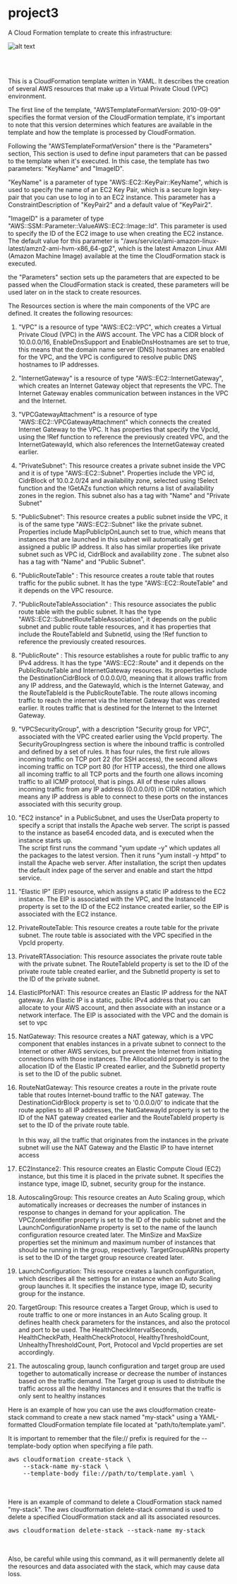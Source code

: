 # project3





A Cloud Formation template to create this infrastructure:

![alt text](https://github.com/otammato/project3_vpc_ec2_as_nat_igw/blob/main/Project3.png?raw=true)

<br><br>


This is a CloudFormation template written in YAML. It describes the creation of several AWS resources that make up a Virtual Private Cloud (VPC) environment.


The first line of the template, "AWSTemplateFormatVersion: 2010-09-09" specifies the format version of the CloudFormation template, it's important to note that this version determines which features are available in the template and how the template is processed by CloudFormation.

Following the "AWSTemplateFormatVersion" there is the "Parameters" section, This section is used to define input parameters that can be passed to the template when it's executed. In this case, the template has two parameters: "KeyName" and "ImageID".

"KeyName" is a parameter of type "AWS::EC2::KeyPair::KeyName", which is used to specify the name of an EC2 Key Pair, which is a secure login key-pair that you can use to log in to an EC2 instance. This parameter has a ConstraintDescription of "KeyPair2" and a default value of "KeyPair2".

"ImageID" is a parameter of type "AWS::SSM::Parameter::ValueAWS::EC2::Image::Id". This parameter is used to specify the ID of the EC2 image to use when creating the EC2 instance. The default value for this parameter is "/aws/service/ami-amazon-linux-latest/amzn2-ami-hvm-x86_64-gp2", which is the latest Amazon Linux AMI (Amazon Machine Image) available at the time the CloudFormation stack is executed.

the "Parameters" section sets up the parameters that are expected to be passed when the CloudFormation stack is created, these parameters will be used later on in the stack to create resources.



The Resources section is where the main components of the VPC are defined. It creates the following resources:

1. "VPC" is a resource of type "AWS::EC2::VPC", which creates a Virtual Private Cloud (VPC) in the AWS account. The VPC has a CIDR block of 10.0.0.0/16, EnableDnsSupport and EnableDnsHostnames are set to true, this means that the domain name server (DNS) hostnames are enabled for the VPC, and the VPC is configured to resolve public DNS hostnames to IP addresses.

2. "InternetGateway" is a resource of type "AWS::EC2::InternetGateway", which creates an Internet Gateway object that represents the VPC. The Internet Gateway enables communication between instances in the VPC and the Internet.

3. "VPCGatewayAttachment" is a resource of type "AWS::EC2::VPCGatewayAttachment" which connects the created Internet Gateway to the VPC. It has properties that specify the VpcId, using the !Ref function to reference the previously created VPC, and the InternetGatewayId, which also references the InternetGateway created earlier.

4. "PrivateSubnet": This resource creates a private subnet inside the VPC and it is of type "AWS::EC2::Subnet". Properties include the VPC id, CidrBlock of 10.0.2.0/24 and availability zone, selected using !Select function and the !GetAZs function which returns a list of availability zones in the region. This subnet also has a tag with "Name" and "Private Subnet"

5. "PublicSubnet": This resource creates a public subnet inside the VPC, it is of the same type "AWS::EC2::Subnet" like the private subnet. Properties include MapPublicIpOnLaunch set to true, which means that instances that are launched in this subnet will automatically get assigned a public IP address. It also has similar properties like private subnet such as VPC id, CidrBlock and availability zone . The subnet also has a tag with "Name" and "Public Subnet".

6. "PublicRouteTable" : This resource creates a route table that routes traffic for the public subnet. It has the type "AWS::EC2::RouteTable" and it depends on the VPC resource.

7. "PublicRouteTableAssociation" : This resource associates the public route table with the public subnet. It has the type "AWS::EC2::SubnetRouteTableAssociation", it depends on the public subnet and public route table resources, and it has properties that include the RouteTableId and SubnetId, using the !Ref function to reference the previously created resources.

8. "PublicRoute" : This resource establishes a route for public traffic to any IPv4 address. It has the type "AWS::EC2::Route" and it depends on the PublicRouteTable and InternetGateway resources. Its properties include the DestinationCidrBlock of 0.0.0.0/0, meaning that it allows traffic from any IP address, and the GatewayId, which is the Internet Gateway, and the RouteTableId is the PublicRouteTable. The route allows incoming traffic to reach the internet via the Internet Gateway that was created earlier. It routes traffic that is destined for the Internet to the Internet Gateway.

9. "VPCSecurityGroup", with a description "Security group for VPC", associated with the VPC created earlier using the VpcId property.
The SecurityGroupIngress section is where the inbound traffic is controlled and defined by a set of rules. It has four rules, the first rule allows incoming traffic on TCP port 22 (for SSH access), the second allows incoming traffic on TCP port 80 (for HTTP access), the third one allows all incoming traffic to all TCP ports and the fourth one allows incoming traffic to all ICMP protocol, that is pings. All of these rules allows incoming traffic from any IP address (0.0.0.0/0) in CIDR notation, which means any IP address is able to connect to these ports on the instances associated with this security group.

10. "EC2 instance" in a PublicSubnet, and uses the UserData property to specify a script that installs the Apache web server. The script is passed to the instance as base64 encoded data, and is executed when the instance starts up.<br>The script first runs the command "yum update -y" which updates all the packages to the latest version. Then it runs "yum install -y httpd" to install the Apache web server. After installation, the script then updates the default index page of the server and enable and start the httpd service.

11. "Elastic IP" (EIP) resource, which assigns a static IP address to the EC2 instance. The EIP is associated with the VPC, and the InstanceId property is set to the ID of the EC2 instance created earlier, so the EIP is associated with the EC2 instance.

12. PrivateRouteTable: This resource creates a route table for the private subnet. The route table is associated with the VPC specified in the VpcId property.

13. PrivateRTAssociation: This resource associates the private route table with the private subnet. The RouteTableId property is set to the ID of the private route table created earlier, and the SubnetId property is set to the ID of the private subnet.

14. ElasticIPforNAT: This resource creates an Elastic IP address for the NAT gateway. An Elastic IP is a static, public IPv4 address that you can allocate to your AWS account, and then associate with an instance or a network interface. The EIP is associated with the VPC and the domain is set to vpc

15. NatGateway: This resource creates a NAT gateway, which is a VPC component that enables instances in a private subnet to connect to the Internet or other AWS services, but prevent the Internet from initiating connections with those instances. The AllocationId property is set to the allocation ID of the Elastic IP created earlier, and the SubnetId property is set to the ID of the public subnet.

16. RouteNatGateway: This resource creates a route in the private route table that routes Internet-bound traffic to the NAT gateway. The DestinationCidrBlock property is set to '0.0.0.0/0' to indicate that the route applies to all IP addresses, the NatGatewayId property is set to the ID of the NAT gateway created earlier and the RouteTableId property is set to the ID of the private route table.
<br><br>In this way, all the traffic that originates from the instances in the private subnet will use the NAT Gateway and the Elastic IP to have internet access

17. EC2Instance2: This resource creates an Elastic Compute Cloud (EC2) instance, but this time it is placed in the private subnet. It specifies the instance type, image ID, subnet, security group for the instance.

18. AutoscalingGroup: This resource creates an Auto Scaling group, which automatically increases or decreases the number of instances in response to changes in demand for your application. The VPCZoneIdentifier property is set to the ID of the public subnet and the LaunchConfigurationName property is set to the name of the launch configuration resource created later. The MinSize and MaxSize properties set the minimum and maximum number of instances that should be running in the group, respectively. TargetGroupARNs property is set to the ID of the target group resource created later.

19. LaunchConfiguration: This resource creates a launch configuration, which describes all the settings for an instance when an Auto Scaling group launches it. It specifies the instance type, image ID, security group for the instance.

20. TargetGroup: This resource creates a Target Group, which is used to route traffic to one or more instances in an Auto Scaling group. It defines health check parameters for the instances, and also the protocol and port to be used. The HealthCheckIntervalSeconds, HealthCheckPath, HealthCheckProtocol, HealthyThresholdCount, UnhealthyThresholdCount, Port, Protocol and VpcId properties are set accordingly.

21. The autoscaling group, launch configuration and target group are used together to automatically increase or decrease the number of instances based on the traffic demand. The Target group is used to distribute the traffic across all the healthy instances and it ensures that the traffic is only sent to healthy instances


Here is an example of how you can use the aws cloudformation create-stack command to create a new stack named "my-stack" using a YAML-formatted CloudFormation template file located at "path/to/template.yaml".

It is important to remember that the file:// prefix is required for the --template-body option when specifying a file path.
<pre>aws cloudformation create-stack \
    --stack-name my-stack \
    --template-body file://path/to/template.yaml \
</pre>
<br><br>
Here is an example of command to delete a CloudFormation stack named "my-stack". The aws cloudformation delete-stack command is used to delete a specified CloudFormation stack and all its associated resources.
<pre>aws cloudformation delete-stack --stack-name my-stack
</pre>
<br><br>
Also, be careful while using this command, as it will permanently delete all the resources and data associated with the stack, which may cause data loss.
